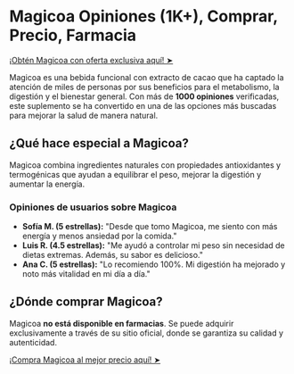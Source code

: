 # Magicoa Opiniones (1K+), Comprar, Precio, Farmacia

[¡Obtén Magicoa con oferta exclusiva aquí! ➤](https://wecareblog.com/go/magicoa)

Magicoa es una bebida funcional con extracto de cacao que ha captado la atención de miles de personas por sus beneficios para el metabolismo, la digestión y el bienestar general. Con más de **1000 opiniones** verificadas, este suplemento se ha convertido en una de las opciones más buscadas para mejorar la salud de manera natural.

## ¿Qué hace especial a Magicoa?

Magicoa combina ingredientes naturales con propiedades antioxidantes y termogénicas que ayudan a equilibrar el peso, mejorar la digestión y aumentar la energía.

### Opiniones de usuarios sobre Magicoa

- **Sofía M. (5 estrellas):** "Desde que tomo Magicoa, me siento con más energía y menos ansiedad por la comida."
- **Luis R. (4.5 estrellas):** "Me ayudó a controlar mi peso sin necesidad de dietas extremas. Además, su sabor es delicioso."
- **Ana C. (5 estrellas):** "Lo recomiendo 100%. Mi digestión ha mejorado y noto más vitalidad en mi día a día."

## ¿Dónde comprar Magicoa?

Magicoa **no está disponible en farmacias**. Se puede adquirir exclusivamente a través de su sitio oficial, donde se garantiza su calidad y autenticidad.

[¡Compra Magicoa al mejor precio aquí! ➤](https://wecareblog.com/go/magicoa)
